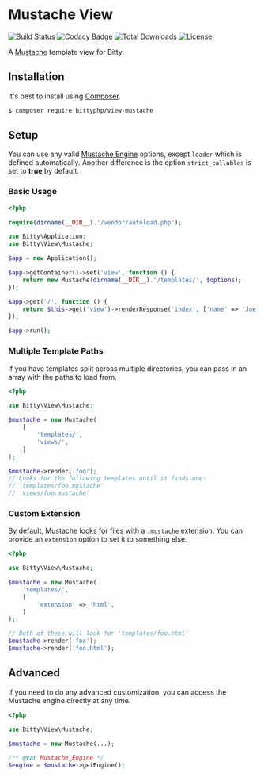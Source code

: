 # Mustache View

[![Build Status](https://travis-ci.org/bittyphp/view-mustache.svg?branch=master)](https://travis-ci.org/bittyphp/view-mustache)
[![Codacy Badge](https://api.codacy.com/project/badge/Coverage/e34be4340dce4a1094fc4b9eb4ef2547)](https://www.codacy.com/app/bittyphp/view-mustache)
[![Total Downloads](https://poser.pugx.org/bittyphp/view-mustache/downloads)](https://packagist.org/packages/bittyphp/view-mustache)
[![License](https://poser.pugx.org/bittyphp/view-mustache/license)](https://packagist.org/packages/bittyphp/view-mustache)

A [Mustache](https://github.com/bobthecow/mustache.php) template view for Bitty.

## Installation

It's best to install using [Composer](https://getcomposer.org/).

```sh
$ composer require bittyphp/view-mustache
```

## Setup

You can use any valid [Mustache Engine](https://github.com/bobthecow/mustache.php/wiki) options, except `loader` which is defined automatically. Another difference is the option `strict_callables` is set to **true** by default.

### Basic Usage

```php
<?php

require(dirname(__DIR__).'/vendor/autoload.php');

use Bitty\Application;
use Bitty\View\Mustache;

$app = new Application();

$app->getContainer()->set('view', function () {
    return new Mustache(dirname(__DIR__).'/templates/', $options);
});

$app->get('/', function () {
    return $this->get('view')->renderResponse('index', ['name' => 'Joe Schmoe']);
});

$app->run();

```

### Multiple Template Paths

If you have templates split across multiple directories, you can pass in an array with the paths to load from.

```php
<?php

use Bitty\View\Mustache;

$mustache = new Mustache(
    [
        'templates/',
        'views/',
    ]
);

$mustache->render('foo');
// Looks for the following templates until it finds one:
// 'templates/foo.mustache'
// 'views/foo.mustache'

```

### Custom Extension

By default, Mustache looks for files with a `.mustache` extension. You can provide an `extension` option to set it to something else.

```php
<?php

use Bitty\View\Mustache;

$mustache = new Mustache(
    'templates/',
    [
        'extension' => 'html',
    ]
);

// Both of these will look for 'templates/foo.html'
$mustache->render('foo');
$mustache->render('foo.html');

```

## Advanced

If you need to do any advanced customization, you can access the Mustache engine directly at any time.

```php
<?php

use Bitty\View\Mustache;

$mustache = new Mustache(...);

/** @var Mustache_Engine */
$engine = $mustache->getEngine();

```
